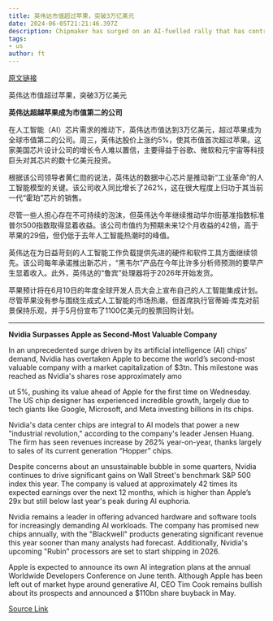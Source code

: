 ```yaml
---
title: 英伟达市值超过苹果，突破3万亿美元
date: 2024-06-05T21:21:46.397Z
description: Chipmaker has surged on an AI-fuelled rally that has contributed to broader S&P gains
tags: 
- us
author: ft
---
```


[原文链接](https://ft.com/content/f5f7bce2-6a97-42a0-80ca-74468cf8c023)

英伟达市值超过苹果，突破3万亿美元

**英伟达超越苹果成为市值第二的公司**

在人工智能（AI）芯片需求的推动下，英伟达市值达到3万亿美元，超过苹果成为全球市值第二的公司。周三，英伟达股价上涨约5%，使其市值首次超过苹果。这家美国芯片设计公司的增长令人难以置信，主要得益于谷歌、微软和元宇宙等科技巨头对其芯片的数十亿美元投资。

根据该公司领导者黄仁勋的说法，英伟达的数据中心芯片是推动新“工业革命”的人工智能模型的关键。该公司收入同比增长了262%，这在很大程度上归功于其当前一代“霍珀”芯片的销售。

尽管一些人担心存在不可持续的泡沫，但英伟达今年继续推动华尔街基准指数标准普尔500指数取得显着收益。该公司市值约为预期未来12个月收益的42倍，高于苹果的29倍，但仍低于去年人工智能热潮时的峰值。

英伟达在为日益苛刻的人工智能工作负载提供先进的硬件和软件工具方面继续领先。该公司每年承诺推出新芯片，“黑韦尔”产品在今年比许多分析师预测的要早产生显着收入。此外，英伟达的“鲁宾”处理器将于2026年开始发货。

苹果预计将在6月10日的年度全球开发人员大会上宣布自己的人工智能集成计划。尽管苹果没有参与围绕生成式人工智能的市场热潮，但首席执行官蒂姆·库克对前景保持乐观，并于5月份宣布了1100亿美元的股票回购计划。

---

 **Nvidia Surpasses Apple as Second-Most Valuable Company**

In an unprecedented surge driven by its artificial intelligence (AI) chips' demand, Nvidia has overtaken Apple to become the world’s second-most valuable company with a market capitalization of $3tn. This milestone was reached as Nvidia's shares rose approximately amo

ut 5%, pushing its value ahead of Apple for the first time on Wednesday. The US chip designer has experienced incredible growth, largely due to tech giants like Google, Microsoft, and Meta investing billions in its chips.

Nvidia's data center chips are integral to AI models that power a new "industrial revolution," according to the company's leader Jensen Huang. The firm has seen revenues increase by 262% year-on-year, thanks largely to sales of its current generation “Hopper” chips.

Despite concerns about an unsustainable bubble in some quarters, Nvidia continues to drive significant gains on Wall Street's benchmark S&P 500 index this year. The company is valued at approximately 42 times its expected earnings over the next 12 months, which is higher than Apple’s 29x but still below last year's peak during AI euphoria.

Nvidia remains a leader in offering advanced hardware and software tools for increasingly demanding AI workloads. The company has promised new chips annually, with the "Blackwell" products generating significant revenue this year sooner than many analysts had forecast. Additionally, Nvidia's upcoming "Rubin" processors are set to start shipping in 2026.

Apple is expected to announce its own AI integration plans at the annual Worldwide Developers Conference on June tenth. Although Apple has been left out of market hype around generative AI, CEO Tim Cook remains bullish about its prospects and announced a $110bn share buyback in May.

[Source Link](https://ft.com/content/f5f7bce2-6a97-42a0-80ca-74468cf8c023)

